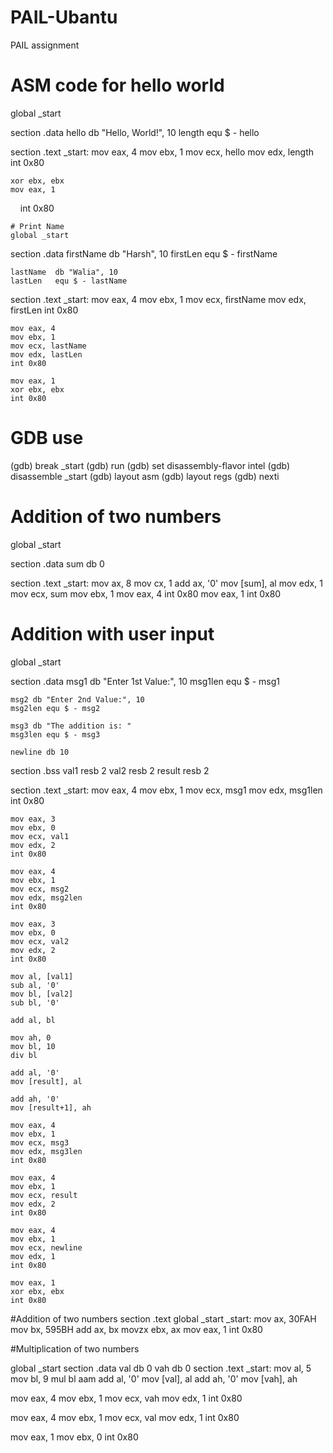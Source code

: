 # PAIL-Ubantu
PAIL assignment
 # ASM code for hello world
 global _start

section .data
    hello db "Hello, World!", 10
    length equ $ - hello

section .text
_start:
    mov eax, 4
    mov ebx, 1
    mov ecx, hello
    mov edx, length
    int 0x80

    xor ebx, ebx
    mov eax, 1
    int 0x80






    # Print Name
    global _start

section .data
    firstName db "Harsh", 10
    firstLen  equ $ - firstName

    lastName  db "Walia", 10
    lastLen   equ $ - lastName

section .text
_start:
    mov eax, 4
    mov ebx, 1
    mov ecx, firstName
    mov edx, firstLen
    int 0x80

    mov eax, 4
    mov ebx, 1
    mov ecx, lastName
    mov edx, lastLen
    int 0x80

    mov eax, 1
    xor ebx, ebx
    int 0x80








# GDB use
(gdb) break _start
(gdb) run
(gdb) set disassembly-flavor intel
(gdb) disassemble _start
(gdb) layout asm
(gdb) layout regs
(gdb) nexti

# Addition of two numbers
global _start

section .data
    sum db 0

section .text
_start:
    mov ax, 8
    mov cx, 1
    add ax, '0'
    mov [sum], al
    mov edx, 1
    mov ecx, sum
    mov ebx, 1
    mov eax, 4
    int 0x80
    mov eax, 1
    int 0x80

# Addition with user input 
global _start

section .data
    msg1 db "Enter 1st Value:", 10
    msg1len equ $ - msg1

    msg2 db "Enter 2nd Value:", 10
    msg2len equ $ - msg2

    msg3 db "The addition is: "
    msg3len equ $ - msg3

    newline db 10

section .bss
    val1 resb 2
    val2 resb 2
    result resb 2

section .text
_start:
    mov eax, 4
    mov ebx, 1
    mov ecx, msg1
    mov edx, msg1len
    int 0x80

    mov eax, 3
    mov ebx, 0
    mov ecx, val1
    mov edx, 2
    int 0x80

    mov eax, 4
    mov ebx, 1
    mov ecx, msg2
    mov edx, msg2len
    int 0x80

    mov eax, 3
    mov ebx, 0
    mov ecx, val2
    mov edx, 2
    int 0x80

    mov al, [val1]
    sub al, '0'
    mov bl, [val2]
    sub bl, '0'

    add al, bl

    mov ah, 0
    mov bl, 10
    div bl

    add al, '0'
    mov [result], al

    add ah, '0'
    mov [result+1], ah

    mov eax, 4
    mov ebx, 1
    mov ecx, msg3
    mov edx, msg3len
    int 0x80

    mov eax, 4
    mov ebx, 1
    mov ecx, result
    mov edx, 2
    int 0x80

    mov eax, 4
    mov ebx, 1
    mov ecx, newline
    mov edx, 1
    int 0x80

    mov eax, 1
    xor ebx, ebx
    int 0x80







   #Addition of two numbers 
   section .text
global _start
_start:
mov ax, 30FAH
mov bx, 595BH
add ax, bx
movzx ebx, ax
mov eax, 1
int 0x80




#Multiplication of two numbers 

global _start
section .data
val db 0
vah db 0
section .text
_start:
mov al, 5
mov bl, 9
mul bl
aam
add al, '0'
mov [val], al
add ah, '0'
mov [vah], ah

mov eax, 4
mov ebx, 1
mov ecx, vah
mov edx, 1
int 0x80

mov eax, 4
mov ebx, 1
mov ecx, val
mov edx, 1
int 0x80

mov eax, 1
mov ebx, 0
int 0x80

